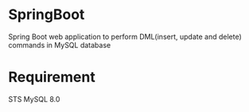 # SpringBoot
Spring Boot web application to perform DML(insert, update and delete) commands in MySQL database


# Requirement
STS
MySQL 8.0

